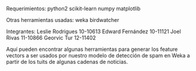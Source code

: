 Requerimientos: 
    python2
    scikit-learn
    numpy
    matplotlib

Otras herramientas usadas:
    weka
    birdwatcher

Integrantes:
    Leslie Rodrigues    10-10613
    Edward Fernández    10-11121
    Joel Rivas          11-10866
    Georvic Tur         12-11402


Aquí pueden encontrar algunas herramientas para generar los feature vectors
a ser usados por nuestro modelo de detección de spam en Weka a partir de
los tuits de algunas cadenas de noticias.
